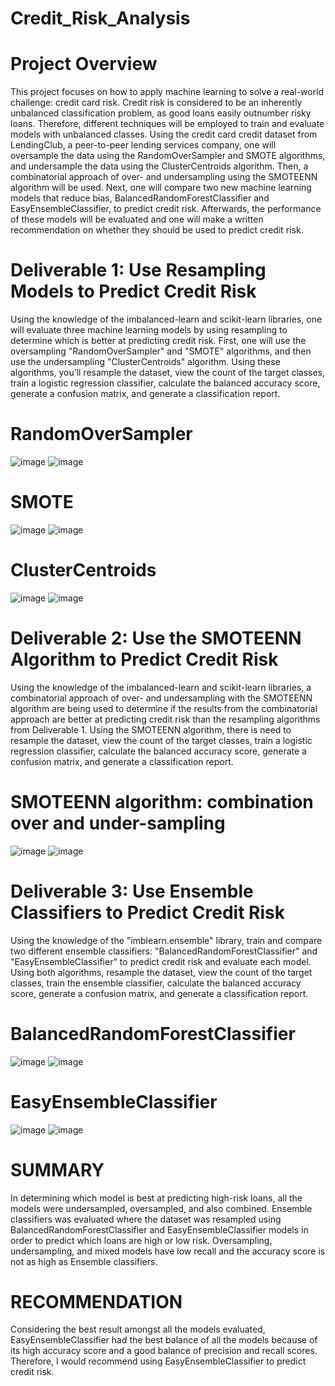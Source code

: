 # Credit_Risk_Analysis
# Project Overview
This project focuses on how to apply machine learning to solve a real-world challenge: credit card risk.
Credit risk is considered to be an inherently unbalanced classification problem, as good loans easily outnumber risky loans. Therefore, different techniques will be employed to train and evaluate models with unbalanced classes.
Using the credit card credit dataset from LendingClub, a peer-to-peer lending services company, one will oversample the data using the RandomOverSampler and SMOTE algorithms, and undersample the data using the ClusterCentroids algorithm. Then, a combinatorial approach of over- and undersampling using the SMOTEENN algorithm will be used. Next, one will compare two new machine learning models that reduce bias, BalancedRandomForestClassifier and EasyEnsembleClassifier, to predict credit risk. Afterwards, the performance of these models will be evaluated and one will make a written recommendation on whether they should be used to predict credit risk.

# Deliverable 1: Use Resampling Models to Predict Credit Risk

Using the knowledge of the imbalanced-learn and scikit-learn libraries, one will evaluate three machine learning models by using resampling to determine which is better at predicting credit risk. First, one will use the oversampling "RandomOverSampler" and "SMOTE" algorithms, and then use the undersampling "ClusterCentroids" algorithm. Using these algorithms, you’ll resample the dataset, view the count of the target classes, train a logistic regression classifier, calculate the balanced accuracy score, generate a confusion matrix, and generate a classification report.
# RandomOverSampler
![image](https://user-images.githubusercontent.com/89113627/146693115-66dc118f-bb00-4c49-99ea-a20efeda059e.png)
![image](https://user-images.githubusercontent.com/89113627/146693161-c8a1ac50-f805-43aa-8be6-8847afa92ee7.png)
# SMOTE
![image](https://user-images.githubusercontent.com/89113627/146693348-4d488206-5ae7-413c-9832-3d8567ebb640.png)
![image](https://user-images.githubusercontent.com/89113627/146693379-c453286b-2c67-40f3-ba72-f5c896d1cdd1.png)
# ClusterCentroids
![image](https://user-images.githubusercontent.com/89113627/146693477-8da122ee-474d-478a-9872-a16681a06619.png)
![image](https://user-images.githubusercontent.com/89113627/146693524-e32adea8-5486-4dd0-8822-4bfc203d7092.png)

# Deliverable 2: Use the SMOTEENN Algorithm to Predict Credit Risk

Using the knowledge of the imbalanced-learn and scikit-learn libraries, a combinatorial approach of over- and undersampling with the SMOTEENN algorithm are being used to determine if the results from the combinatorial approach are better at predicting credit risk than the resampling algorithms from Deliverable 1. Using the SMOTEENN algorithm, there is need to resample the dataset, view the count of the target classes, train a logistic regression classifier, calculate the balanced accuracy score, generate a confusion matrix, and generate a classification report.
# SMOTEENN algorithm: combination over and under-sampling
![image](https://user-images.githubusercontent.com/89113627/146693724-c744342d-5d0d-49b4-becd-dc10e3dd025b.png)
![image](https://user-images.githubusercontent.com/89113627/146693766-1c1e2753-b77a-4ad1-9806-e1a02e97c890.png)

# Deliverable 3: Use Ensemble Classifiers to Predict Credit Risk

Using the knowledge of the "imblearn.ensemble" library, train and compare two different ensemble classifiers: "BalancedRandomForestClassifier" and "EasyEnsembleClassifier" to predict credit risk and evaluate each model. Using both algorithms, resample the dataset, view the count of the target classes, train the ensemble classifier, calculate the balanced accuracy score, generate a confusion matrix, and generate a classification report.
# BalancedRandomForestClassifier
![image](https://user-images.githubusercontent.com/89113627/146693975-fd987d95-1000-4ee8-a384-ccf82738c8f2.png)
![image](https://user-images.githubusercontent.com/89113627/146693995-28fa6016-7fb8-4c74-938d-c27c67f62db2.png)
# EasyEnsembleClassifier
![image](https://user-images.githubusercontent.com/89113627/146694061-d2d3419e-579d-43ee-9da8-62c2a4dba835.png)
![image](https://user-images.githubusercontent.com/89113627/146694109-9f5b3146-a5ab-48f5-a5d6-8a19a9673d3f.png)

# SUMMARY

In determining which model is best at predicting high-risk loans, all the models were undersampled, oversampled, and also combined. Ensemble classifiers was evaluated where the dataset was resampled using BalancedRandomForestClassifier and EasyEnsembleClassifier models in order to predict which loans are high or low risk. Oversampling, undersampling, and mixed models have low recall and the accuracy score is not as high as Ensemble classifiers.

# RECOMMENDATION

Considering the best result amongst all the models evaluated, EasyEnsembleClassifier had the best balance of all the models because of its high accuracy score and a good balance of precision and recall scores. Therefore, I would recommend using EasyEnsembleClassifier to predict credit risk.

